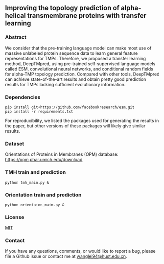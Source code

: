 ## Improving the topology prediction of alpha-helical transmembrane proteins with transfer learning

### Abstract
We consider that the pre-training language model can make most use of massive unlabeled protein sequence data to learn 
general feature representations for TMPs. Therefore, we proposed a transfer learning method, DeepTMpred, using pre-trained 
self-supervised language models called ESM, convolutional neural networks, and conditional random fields for alpha-TMP topology prediction. 
Compared with other tools, DeepTMpred can achieve state-of-the-art results and obtain pretty good prediction results for TMPs 
lacking sufficient evolutionary information.

### Dependencies
```shell script
pip install git+https://github.com/facebookresearch/esm.git
pip install -r requirements.txt
```
For reproducibility, we listed the packages used for generating the results in the paper, 
but other versions of these packages will likely give similar results.

### Dataset
Orientations of Proteins in Membranes (OPM) database: https://opm.phar.umich.edu/download

### TMH train and prediction
```shell script
python tmh_main.py &
```

### Orientation train and prediction
```shell script
python orientaion_main.py &
```

### License
[MIT](LICENSE)

### Contact
If you have any questions, comments, or would like to report a bug, please file a Github issue or 
contact me at wanglei94@hust.edu.cn.